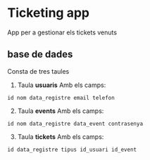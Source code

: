 # Ticketing app

App per a gestionar els tickets venuts 

## base de dades
Consta de tres taules

1. Taula **usuaris**
Amb els camps:
```
id nom data_registre email telefon
```

2. Taula **events**
Amb els camps:
```
id nom data_registre data_event contrasenya
```

3. Taula **tickets**
Amb els camps:
```
id data_registre tipus id_usuari id_event
```